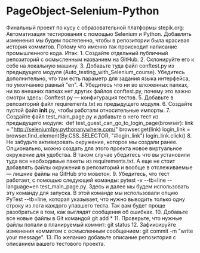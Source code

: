 # PageObject-Selenium-Python
Финальный проект по кусу с образовательной платформы stepik.org: Автоматизация тестирования с помощью Selenium и Python.
Добавлять изменения мы будем постепенно, чтобы в репозитории была красивая история коммитов. Потому что именно так происходит написание промышленного кода.
Итак:
    1. Создайте отдельный публичный репозиторий с осмысленным названием на GitHub. 
    2. Склонируйте его к себе на локальную машину. 
    3. Добавьте туда файл conftest.py из предыдущего модуля (Auto_testing_with_Selenium_course). Убедитесь дополнительно, что там есть параметр для задания языка интерфейса, по умолчанию равный "en". 
    4. Убедитесь что ни во вложенных папках, ни во внешних папках нет других файлов conftest.py, почему это важно смотри здесь: Conftest.py — конфигурация тестов. 
    5. Добавьте в репозиторий файл requirements.txt из предыдущего модуля.
    6. Создайте пустой файл __init__.py, чтобы работали относительные импорты. 
    7. Создайте файл test_main_page.py и добавьте в него тест из предыдущего модуля:  
       def test_guest_can_go_to_login_page(browser):
           link = "http://selenium1py.pythonanywhere.com/"
           browser.get(link)
           login_link = browser.find_element(By.CSS_SELECTOR, "#login_link")
           login_link.click()
    8. Не забудьте активировать окружение, которое мы создали ранее. Опционально, можно создать для этого проекта новое виртуальное окружение для удобства. В таком случае убедитесь что вы установили туда все необходимые пакеты из requirements.txt. А еще не стоит добавлять файлы окружения в репозиторий и вообще в отслеживаемые — лишние файлы на GitHub это моветон.
    9. Убедитесь, что тест работает, с помощью следующей команды: pytest -v --tb=line --language=en test_main_page.py. Здесь и далее мы будем использовать эту команду для запуска. В этой команде мы использовали опцию PyTest --tb=line, которая указывает, что нужно выводить только одну строку из лога каждого упавшего теста. Так вам будет проще разобраться в том, как выглядят сообщения об ошибках.
    10. Добавьте все новые файлы в Git командой git add * 
    11. Проверьте, что нужные файлы попали в планируемый коммит: git status 
    12. Зафиксируйте изменения коммитом с осмысленным сообщением: git commit -m "write your message". 
    13. По желанию добавьте описание репозитория с описанием вашего тестового проекта. 
